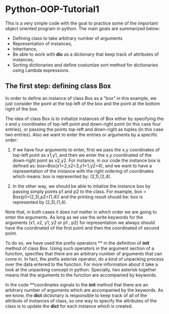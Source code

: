 # Python-OOP-Tutorial1

This is a very simple code with the goal to practice some of the important object oriented program in python. The main goals are summarized below:

- Defining class to take arbitrary number of arguments
- Representation of instances,
- Inheritance,
- Be able to work with __dic__ as a dictionary that keep track of attributes of instances,
- Sorting dictionaries and define costumize sort method for dictionaries using Lambda expressions.


## The first step: defining class Box 
In order to define an instance of class Box as a "box" in this example, we just consider the point at the top left of the box and the point at the bottom right of the box.

The idea of class Box is to initialize instances of Box either by specifying the x and y coordinates of top-left point and down-right point (in this case four entries), or passing the points top-left and down-right as tuples (in this case two entries). Also we want to enter the entries or arguments by a specific order:

1. If we have four arguments to enter, first we pass the x,y coordinates of top-left point as x1,y1, and then we enter the x,y coordinated of the down-right point as x2,y2. For instance, in our code the instance box is defined as: box=Box(x1=2,x2=3,y1=1,y2=4), and we want to have a representation of the instance with the right ordering of coordinates which means: box is represented by: (2,1),(2,4).

2. In the other way, we should be able to intialize the instance box by passing simply points p1 and p2 to the class. For example, box = Box(p1=(2,3),p2=(1,4)) and the printing result should be: box is represented by (2,3),(1,4). 

Note that, in both cases it does not matter in which order we are going to enter the arguments. As long as we use the write keywords for the arguments (x1, x2, y1, y2 or p1 , p2) for representation we always should have the coordinated of the first point and then the coordinated of second point.

To do so, we have used the prefix operators ** in the definition of __init__ method of class Box. Using such operators in the argument section of a function, specifies that there are an arbitrary number of arguments that can come in. In fact, the prefix asterisk operator, do a kind of unpacking process over the data entered to the function. For more information about it take a look at the unpacking concept in python. Specially, two asterisk together means that the arguments to the function are accompanied by keywords.

In the code **coordinates signals to the __init__ method that there are an arbitrary number of arguments which are accompanied by the keywords. As we know, the __dict__ dictionary is responsible to keep track of all of the attributs of instances of class, so one way to specify the attributes of the class is to update the __dict__ for each instance which is created.

